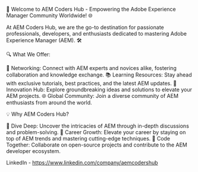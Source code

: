 🚀 Welcome to AEM Coders Hub - Empowering the Adobe Experience Manager Community Worldwide! 🌐

At AEM Coders Hub, we are the go-to destination for passionate professionals, developers, and enthusiasts dedicated to mastering Adobe Experience Manager (AEM). 🛠️



🔍 What We Offer:

🤝 Networking: Connect with AEM experts and novices alike, fostering collaboration and knowledge exchange. 📚 Learning Resources: Stay ahead with exclusive tutorials, best practices, and the latest AEM updates. 🚀 Innovation Hub: Explore groundbreaking ideas and solutions to elevate your AEM projects. 🌐 Global Community: Join a diverse community of AEM enthusiasts from around the world.



💡 Why AEM Coders Hub?

🤖 Dive Deep: Uncover the intricacies of AEM through in-depth discussions and problem-solving. 🌟 Career Growth: Elevate your career by staying on top of AEM trends and mastering cutting-edge techniques. 🤖 Code Together: Collaborate on open-source projects and contribute to the AEM developer ecosystem.

LinkedIn - https://www.linkedin.com/company/aemcodershub